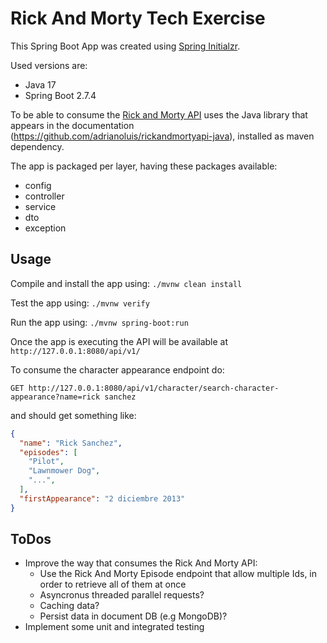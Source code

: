 # Rick And Morty Tech Exercise

This Spring Boot App was created using [Spring Initialzr](https://start.spring.io/).

Used versions are:
- Java 17
- Spring Boot 2.7.4

To be able to consume the [Rick and Morty API](https://rickandmortyapi.com/documentation/) uses the
Java library that appears in the documentation (https://github.com/adrianoluis/rickandmortyapi-java),
installed as maven dependency.

The app is packaged per layer, having these packages available:
- config
- controller
- service
- dto
- exception

## Usage

Compile and install the app using: `./mvnw clean install`

Test the app using: `./mvnw verify`

Run the app using: `./mvnw spring-boot:run`

Once the app is executing the API will be available at `http://127.0.0.1:8080/api/v1/`

To consume the character appearance endpoint do:

`GET http://127.0.0.1:8080/api/v1/character/search-character-appearance?name=rick sanchez`

and should get something like:

````json
{
  "name": "Rick Sanchez",
  "episodes": [
    "Pilot",
    "Lawnmower Dog",
    "...",
  ],
  "firstAppearance": "2 diciembre 2013"
}
````

## ToDos

- Improve the way that consumes the Rick And Morty API:
    - Use the Rick And Morty Episode endpoint that allow multiple Ids, in order to retrieve all of them at once
    - Asyncronus threaded parallel requests?
    - Caching data?
    - Persist data in document DB (e.g MongoDB)?
- Implement some unit and integrated testing
